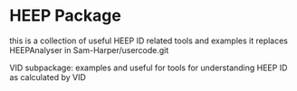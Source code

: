 # HEEP Package
this is a collection of useful HEEP ID related tools and examples
it replaces HEEPAnalyser in Sam-Harper/usercode.git

VID subpackage: examples and useful for tools for understanding HEEP ID as calculated by VID
